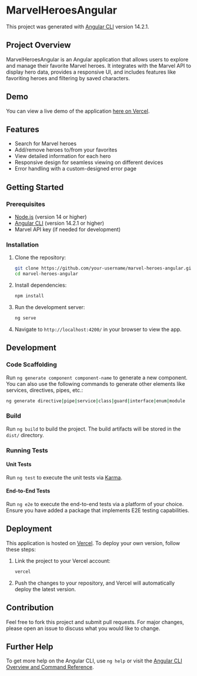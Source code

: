 # MarvelHeroesAngular

This project was generated with [Angular CLI](https://github.com/angular/angular-cli) version 14.2.1.

## Project Overview

MarvelHeroesAngular is an Angular application that allows users to explore and manage their favorite Marvel heroes. It integrates with the Marvel API to display hero data, provides a responsive UI, and includes features like favoriting heroes and filtering by saved characters.

## Demo

You can view a live demo of the application [here on Vercel](#).

## Features

- Search for Marvel heroes
- Add/remove heroes to/from your favorites
- View detailed information for each hero
- Responsive design for seamless viewing on different devices
- Error handling with a custom-designed error page

## Getting Started

### Prerequisites

- [Node.js](https://nodejs.org/en/download/) (version 14 or higher)
- [Angular CLI](https://angular.io/cli) (version 14.2.1 or higher)
- Marvel API key (if needed for development)

### Installation

1. Clone the repository:

   ```bash
   git clone https://github.com/your-username/marvel-heroes-angular.git
   cd marvel-heroes-angular
   ```

2. Install dependencies:

   ```bash
   npm install
   ```

3. Run the development server:

   ```bash
   ng serve
   ```

4. Navigate to `http://localhost:4200/` in your browser to view the app.

## Development

### Code Scaffolding

Run `ng generate component component-name` to generate a new component. You can also use the following commands to generate other elements like services, directives, pipes, etc.:

```bash
ng generate directive|pipe|service|class|guard|interface|enum|module
```

### Build

Run `ng build` to build the project. The build artifacts will be stored in the `dist/` directory.

### Running Tests

#### Unit Tests

Run `ng test` to execute the unit tests via [Karma](https://karma-runner.github.io).

#### End-to-End Tests

Run `ng e2e` to execute the end-to-end tests via a platform of your choice. Ensure you have added a package that implements E2E testing capabilities.

## Deployment

This application is hosted on [Vercel](https://vercel.com/). To deploy your own version, follow these steps:

1. Link the project to your Vercel account:

   ```bash
   vercel
   ```

2. Push the changes to your repository, and Vercel will automatically deploy the latest version.

## Contribution

Feel free to fork this project and submit pull requests. For major changes, please open an issue to discuss what you would like to change.

## Further Help

To get more help on the Angular CLI, use `ng help` or visit the [Angular CLI Overview and Command Reference](https://angular.io/cli).